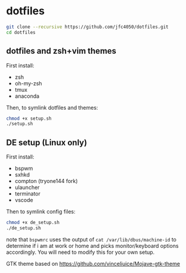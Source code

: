 # dotfiles

```bash
git clone --recursive https://github.com/jfc4050/dotfiles.git
cd dotfiles
```

## dotfiles and zsh+vim themes
First install:
* zsh
* oh-my-zsh
* tmux
* anaconda

Then, to symlink dotfiles and themes:

```bash
chmod +x setup.sh
./setup.sh
```

## DE setup (Linux only)
First install:
* bspwm
* sxhkd
* compton (tryone144 fork)
* ulauncher
* terminator
* vscode

Then to symlink config files:

```bash
chmod +x de_setup.sh
./de_setup.sh
```

note that `bspwmrc` uses the output of `cat /var/lib/dbus/machine-id` to determine if i am at work or home and picks monitor/keyboard options accordingly. You will need to modify this for your own setup.

GTK theme based on https://github.com/vinceliuice/Mojave-gtk-theme
